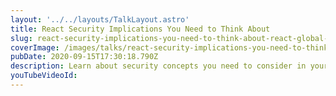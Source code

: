 ```yaml
---
layout: '../../layouts/TalkLayout.astro'
title: React Security Implications You Need to Think About
slug: react-security-implications-you-need-to-think-about-react-global-summit
coverImage: /images/talks/react-security-implications-you-need-to-think-about-react-global-summit/cover.jpg
pubDate: 2020-09-15T17:30:18.790Z
description: Learn about security concepts you need to consider in your React applications.
youTubeVideoId: 
---
```

